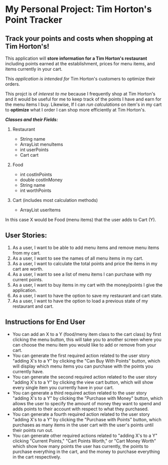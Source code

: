 # My Personal Project: Tim Horton's Point Tracker

## Track your points and costs when shopping at Tim Horton's!

This application will **store information for a Tim Horton's restaurant** including points earned at the establishment, prices for menu items, and items currently in your cart. 

This *application is intended for* Tim Horton's customers to optimize their orders. 

This projct is of *interest to me* because I frequently shop at Tim Horton's and it would be useful for me to keep track of the points I have and earn for the menu items I buy. Likewise, If I can *run calculations* on item's in my cart to **optimize** what I order I can shop more efficiently at Tim Horton's. 

***Classes and their Fields:***

1. Restaurant 
    - String name 
    - ArrayList<Food> menuItems
    - int userPoints
    - Cart cart

2. Food 
    - int costInPoints
    - double costInMoney
    - String name 
    - int worthPoints

3. Cart (includes most calculation methods)
    - ArrayList<Food> userItems

In this case X would be Food (menu items) that the user adds to Cart (Y).

## User Stories:

1. As a user, I want to be able to add menu items and remove menu items from my cart.
2. As a user, I want to see the names of all menu items in my cart. 
3. As a user, I want to calculate the total points and price the items in my cart are worth. 
4. As a user, I want to see a list of menu items I can purchase with my current points. 
5. As a user, I want to buy items in my cart with the money/points I give the application. 
6. As a user, I want to have the option to save my restaurant and cart state.
7. As a user, I want to have the option to load a previous state of my restaurant and cart. 

## Instructions for End User

- You can add an X to a Y (food/meny item class to the cart class) by first clicking the menu button, this will take you to another screen where you can choose the menu item you would like to add or remove from your cart. 
- You can generate the first required action related to the user story "adding X's to a Y" by clicking the "Can Buy With Points" button, which will display which menu items you can purchase with the points you currently have. 
- You can generate the second required action related to the user story "adding X's to a Y" by clicking the view cart button, which will show every single item you currently have in your cart. 
- You can generate a third required action related to the user story "adding X's to a Y" by clicking the "Purchase with Money" button, which allows the user to specify the amount of money they want to spend and adds points to their account with respect to what they purchased. 
- You can generate a fourth required action related to the user story "adding X's to a Y" by clicking the "Purchase with Points" button, which purchases as many items in the user cart with the user's points until their points run out.
- You can generate other required actions related to "adding X's to a Y" clicking "Current Points," "Cart Points Worth," or "Cart Money Worth" which show how many points the user has currently, the points to purchase everything in the cart, and the money to purchase everything in the cart respectively. 




